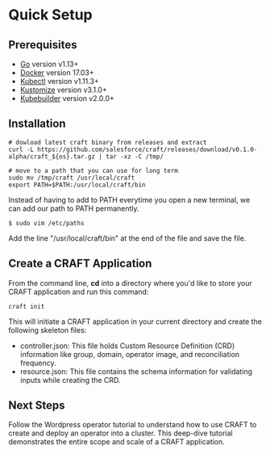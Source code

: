 # Quick Setup
## Prerequisites

* [Go](https://golang.org/dl/) version v1.13+
* [Docker](https://docs.docker.com/get-docker/) version 17.03+
* [Kubectl](https://kubernetes.io/docs/tasks/tools/install-kubectl/) version v1.11.3+
* [Kustomize](https://kubernetes-sigs.github.io/kustomize/installation/) version v3.1.0+
* [Kubebuilder](https://book.kubebuilder.io/quick-start.html#installation) version v2.0.0+

## Installation

```
# dowload latest craft binary from releases and extract 
curl -L https://github.com/salesforce/craft/releases/download/v0.1.0-alpha/craft_${os}.tar.gz | tar -xz -C /tmp/

# move to a path that you can use for long term
sudo mv /tmp/craft /usr/local/craft
export PATH=$PATH:/usr/local/craft/bin
```
Instead of having to add to PATH everytime you open a new terminal, we can add our path to PATH permanently.
```
$ sudo vim /etc/paths
```
Add the line "/usr/local/craft/bin" at the end of the file and save the file.
## Create a CRAFT Application

From the command line, **cd** into a directory where you&#39;d like to store your CRAFT application and run this command:

```
craft init
```

This will initiate a CRAFT application in your current directory and create the following skeleton files:

- controller.json: This file holds Custom Resource Definition (CRD) information like group, domain, operator image, and reconciliation frequency.
- resource.json: This file contains the schema information for validating inputs while creating the CRD.

## Next Steps

Follow the Wordpress operator tutorial to understand how to use CRAFT to create and deploy an operator into a cluster. This deep-dive tutorial demonstrates the entire scope and scale of a CRAFT application.
